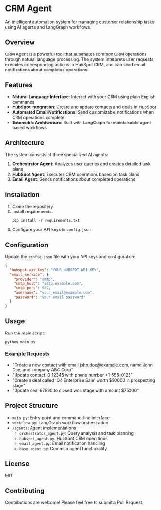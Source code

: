 # CRM Agent

An intelligent automation system for managing customer relationship tasks using AI agents and LangGraph workflows.

## Overview

CRM Agent is a powerful tool that automates common CRM operations through natural language processing. The system interprets user requests, executes corresponding actions in HubSpot CRM, and can send email notifications about completed operations.

## Features

- **Natural Language Interface**: Interact with your CRM using plain English commands
- **HubSpot Integration**: Create and update contacts and deals in HubSpot
- **Automated Email Notifications**: Send customizable notifications when CRM operations complete
- **Extensible Architecture**: Built with LangGraph for maintainable agent-based workflows

## Architecture

The system consists of three specialized AI agents:

1. **Orchestrator Agent**: Analyzes user queries and creates detailed task plans
2. **HubSpot Agent**: Executes CRM operations based on task plans
3. **Email Agent**: Sends notifications about completed operations

## Installation

1. Clone the repository
2. Install requirements:
   ```
   pip install -r requirements.txt
   ```
3. Configure your API keys in `config.json`

## Configuration

Update the `config.json` file with your API keys and configuration:

```json
{
  "hubspot_api_key": "YOUR_HUBSPOT_API_KEY",
  "email_service": {
    "provider": "smtp",
    "smtp_host": "smtp.example.com",
    "smtp_port": 587,
    "username": "your_email@example.com",
    "password": "your_email_password"
  }
}
```

## Usage

Run the main script:

```
python main.py
```

### Example Requests

- "Create a new contact with email john.doe@example.com, name John Doe, and company ABC Corp"
- "Update contact ID 12345 with phone number +1-555-0123"
- "Create a deal called 'Q4 Enterprise Sale' worth $50000 in prospecting stage"
- "Update deal 67890 to closed won stage with amount $75000"

## Project Structure

- `main.py`: Entry point and command-line interface
- `workflow.py`: LangGraph workflow orchestration
- `/agents`: Agent implementations
  - `orchestrator_agent.py`: Query analysis and task planning
  - `hubspot_agent.py`: HubSpot CRM operations
  - `email_agent.py`: Email notification handling
  - `base_agent.py`: Common agent functionality

## License

MIT

## Contributing

Contributions are welcome! Please feel free to submit a Pull Request.

